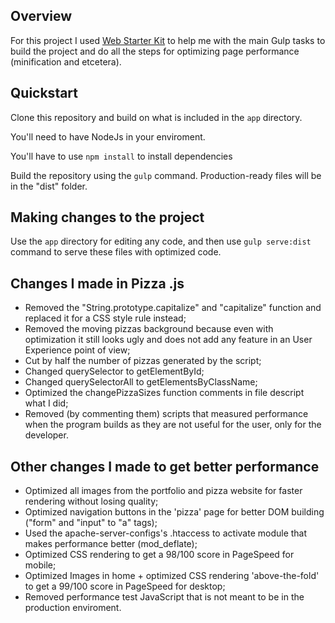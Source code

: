 
## Overview

For this project I used [Web Starter Kit](https://developers.google.com/web/starter-kit) to help me with the main Gulp tasks to build the project and do all the steps for optimizing page performance (minification and etcetera). 


## Quickstart

Clone this repository and build on what is included in the `app` directory.

You'll need to have NodeJs in your enviroment.

You'll have to use `npm install` to install dependencies

Build the repository using the `gulp` command. Production-ready files will be in the "dist" folder.

## Making changes to the project

Use the `app` directory for editing any code, and then use `gulp serve:dist` command to serve these files with optimized code.

## Changes I made in Pizza .js

* Removed the "String.prototype.capitalize" and "capitalize" function and replaced it for a CSS style rule instead;
* Removed the moving pizzas background because even with optimization it still looks ugly and does not add any feature in an User Experience point of view;
* Cut by half the number of pizzas generated by the script;
* Changed querySelector to getElementById;
* Changed querySelectorAll to getElementsByClassName;
* Optimized the changePizzaSizes function comments in file descript what I did;
* Removed (by commenting them) scripts that measured performance when the program builds as they are not useful for the user, only for the developer.

## Other changes I made to get better performance

* Optimized all images from the portfolio and pizza website for faster rendering without losing quality;
* Optimized navigation buttons in the 'pizza' page for better DOM building ("form" and "input" to "a" tags);
* Used the apache-server-configs's .htaccess to activate module that makes performance better (mod_deflate);
* Optimized CSS rendering to get a 98/100 score in PageSpeed for mobile;
* Optimized Images in home + optimized CSS rendering 'above-the-fold' to get a 99/100 score in PageSpeed for desktop;
* Removed performance test JavaScript that is not meant to be in the production enviroment.